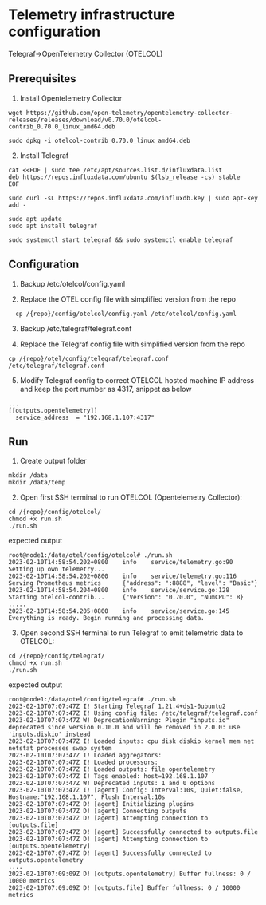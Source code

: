# Telemetry infrastructure configuration
Telegraf->OpenTelemetry Collector (OTELCOL)

## Prerequisites

1. Install Opentelemetry Collector
```
wget https://github.com/open-telemetry/opentelemetry-collector-releases/releases/download/v0.70.0/otelcol-contrib_0.70.0_linux_amd64.deb

sudo dpkg -i otelcol-contrib_0.70.0_linux_amd64.deb
```

2. Install Telegraf
```
cat <<EOF | sudo tee /etc/apt/sources.list.d/influxdata.list
deb https://repos.influxdata.com/ubuntu $(lsb_release -cs) stable
EOF

sudo curl -sL https://repos.influxdata.com/influxdb.key | sudo apt-key add -

sudo apt update
sudo apt install telegraf

sudo systemctl start telegraf && sudo systemctl enable telegraf
```

## Configuration
1. Backup /etc/otelcol/config.yaml

2. Replace the OTEL config file with simplified version from the repo
```
  cp /{repo}/config/otelcol/config.yaml /etc/otelcol/config.yaml
```

3. Backup /etc/telegraf/telegraf.conf

4. Replace the Telegraf config file with simplified version from the repo
```
cp /{repo}/otel/config/telegraf/telegraf.conf /etc/telegraf/telegraf.conf
```

5. Modify Telegraf config to correct OTELCOL hosted machine IP address and keep the port number as 4317, snippet as below 

```
...
[[outputs.opentelemetry]]
  service_address  = "192.168.1.107:4317"
```

## Run
1. Create output folder
```
mkdir /data
mkdir /data/temp
```

2. Open first SSH terminal to run OTELCOL (Opentelemetry Collector):

```
cd /{repo}/config/otelcol/
chmod +x run.sh
./run.sh
```

expected output
```
root@node1:/data/otel/config/otelcol# ./run.sh
2023-02-10T14:58:54.202+0800    info    service/telemetry.go:90 Setting up own telemetry...
2023-02-10T14:58:54.202+0800    info    service/telemetry.go:116        Serving Prometheus metrics      {"address": ":8888", "level": "Basic"}
2023-02-10T14:58:54.204+0800    info    service/service.go:128  Starting otelcol-contrib...     {"Version": "0.70.0", "NumCPU": 8}
.....
2023-02-10T14:58:54.205+0800    info    service/service.go:145  Everything is ready. Begin running and processing data.
```

3. Open second SSH terminal to run Telegraf to emit telemetric data to OTELCOL:

```
cd /{repo}/config/telegraf/
chmod +x run.sh
./run.sh
```
expected output
```
root@node1:/data/otel/config/telegraf# ./run.sh
2023-02-10T07:07:47Z I! Starting Telegraf 1.21.4+ds1-0ubuntu2
2023-02-10T07:07:47Z I! Using config file: /etc/telegraf/telegraf.conf
2023-02-10T07:07:47Z W! DeprecationWarning: Plugin "inputs.io" deprecated since version 0.10.0 and will be removed in 2.0.0: use 'inputs.diskio' instead
2023-02-10T07:07:47Z I! Loaded inputs: cpu disk diskio kernel mem net netstat processes swap system
2023-02-10T07:07:47Z I! Loaded aggregators:
2023-02-10T07:07:47Z I! Loaded processors:
2023-02-10T07:07:47Z I! Loaded outputs: file opentelemetry
2023-02-10T07:07:47Z I! Tags enabled: host=192.168.1.107
2023-02-10T07:07:47Z W! Deprecated inputs: 1 and 0 options
2023-02-10T07:07:47Z I! [agent] Config: Interval:10s, Quiet:false, Hostname:"192.168.1.107", Flush Interval:10s
2023-02-10T07:07:47Z D! [agent] Initializing plugins
2023-02-10T07:07:47Z D! [agent] Connecting outputs
2023-02-10T07:07:47Z D! [agent] Attempting connection to [outputs.file]
2023-02-10T07:07:47Z D! [agent] Successfully connected to outputs.file
2023-02-10T07:07:47Z D! [agent] Attempting connection to [outputs.opentelemetry]
2023-02-10T07:07:47Z D! [agent] Successfully connected to outputs.opentelemetry
....
2023-02-10T07:09:09Z D! [outputs.opentelemetry] Buffer fullness: 0 / 10000 metrics
2023-02-10T07:09:09Z D! [outputs.file] Buffer fullness: 0 / 10000 metrics
```
